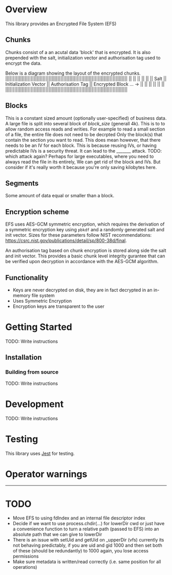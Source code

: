 # Overview
This library provides an Encrypted File System (EFS)
## Chunks
Chunks consist of a an acutal data 'block' that is encrypted. It is also prepended with the salt, initialization vector and authorisation tag used to encrypt the data.

Below is a diagram showing the layout of the encrypted chunks.
||||||||||||||||||||||||||||||||||||||||||||||||||||||||||||||||||||||||||||||||||
||      ||                       ||                   ||                        ||
|| Salt || Initialization Vector || Authorisation Tag || Encrypted Block ... -> ||
||      ||                       ||                   ||                        ||
||||||||||||||||||||||||||||||||||||||||||||||||||||||||||||||||||||||||||||||||||
## Blocks
This is a constant sized amount (optionally user-specified) of business data.
A large file is split into several block of *block_size* (generall 4k).
This is to to allow random access reads and writies.
For example to read a small section of a file, the entire file does not need to be decrpted
Only the block(s) that contain the section you want to read.
This does mean however, that there needs to be an IV for each block.
This is because reusing IVs, or having predictable IVs is a security threat.
It can lead to the _______ attack. TODO: which attack again?
Perhaps for large executables, where you need to always read the file in its entirely,
We can get rid of the block and IVs. But consider if it's really worth it because you're
only saving kilobytes here.
## Segments
Some amount of data equal or smaller than a block.

## Encryption scheme
EFS uses AES-GCM symmetric encryption, which requires the derivation of a symmetric encryption key using `pbkdf` and a randomly generated salt and init vector. Sizes for these parameters follow NIST recommendations: https://csrc.nist.gov/publications/detail/sp/800-38d/final.

An authorisation tag based on chunk encryption is stored along side the salt and init vector. This provides a basic chunk level integrity gurantee that can be verified upon decryption in accordance with the AES-GCM algorithm.

## Functionality
- Keys are never decrypted on disk, they are in fact decrypted in an in-memory file system
- Uses Symmetric Encryption
- Encryption keys are transparent to the user


# Getting Started
TODO: Write instructions
## Installation
### Building from source
TODO: Write instructions

# Development
TODO: Write instructions

# Testing
This library uses [Jest](https://jestjs.io/) for testing.

# Operator warnings

---
# TODO
- Move EFS to using fdIndex and an internal file descriptor index
- Decide if we want to use process.chdir(...) for lowerDir cwd or just have a convenience function to turn a relative path (passed to EFS) into an absolute path that we can give to lowerDir
- There is an issue with setUid and getUid on _upperDir (vfs) currently its not behaving predictably, if you are uid and gid 1000 and then set both of these (should be redundantly) to 1000 again, you lose access permissions
- Make sure metadata is written/read correctly (i.e. same position for all operations)
